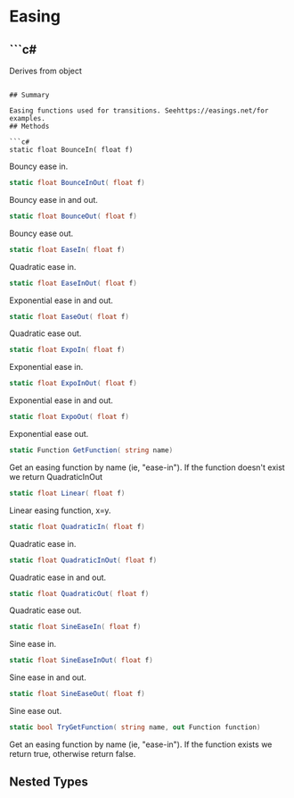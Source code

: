 # Easing

## ```c#
Derives from object
```

## Summary

Easing functions used for transitions. Seehttps://easings.net/for examples.
## Methods

```c#
static float BounceIn( float f) 
```
Bouncy ease in.
```c#
static float BounceInOut( float f) 
```
Bouncy ease in and out.
```c#
static float BounceOut( float f) 
```
Bouncy ease out.
```c#
static float EaseIn( float f) 
```
Quadratic ease in.
```c#
static float EaseInOut( float f) 
```
Exponential ease in and out.
```c#
static float EaseOut( float f) 
```
Quadratic ease out.
```c#
static float ExpoIn( float f) 
```
Exponential ease in.
```c#
static float ExpoInOut( float f) 
```
Exponential ease in and out.
```c#
static float ExpoOut( float f) 
```
Exponential ease out.
```c#
static Function GetFunction( string name) 
```
Get an easing function by name (ie, "ease-in").
If the function doesn't exist we return QuadraticInOut
```c#
static float Linear( float f) 
```
Linear easing function, x=y.
```c#
static float QuadraticIn( float f) 
```
Quadratic ease in.
```c#
static float QuadraticInOut( float f) 
```
Quadratic ease in and out.
```c#
static float QuadraticOut( float f) 
```
Quadratic ease out.
```c#
static float SineEaseIn( float f) 
```
Sine ease in.
```c#
static float SineEaseInOut( float f) 
```
Sine ease in and out.
```c#
static float SineEaseOut( float f) 
```
Sine ease out.
```c#
static bool TryGetFunction( string name, out Function function) 
```
Get an easing function by name (ie, "ease-in").
If the function exists we return true, otherwise return false.
## Nested Types

